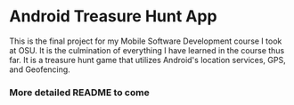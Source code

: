 # Android Treasure Hunt App

This is the final project for my Mobile Software Development course I took at OSU. It is the culmination of everything I have learned in the course thus far. It is a treasure hunt
game that utilizes Android's location services, GPS, and Geofencing.

### More detailed README to come
